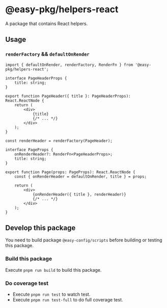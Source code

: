 # @easy-pkg/helpers-react

A package that contains React helpers.

## Usage
### `renderFactory` && `defaultOnRender`

```tsx
import { defaultOnRender, renderFactory, RenderFn } from '@easy-pkg/helpers-react';

interface PageHeaderProps {
    title: string;
}

export function PageHeader({ title }: PageHeaderProps): React.ReactNode {
    return (
        <div>
            {title}
            {/* ... */}
        </div>
    );
}

const renderHeader = renderFactory(PageHeader);

interface PageProps {
    onRenderHeader?: RenderFn<PageHeaderProps>;
    title: string;
}

export function Page(props: PageProps): React.ReactNode {
    const { onRenderHeader = defaultOnRender, title } = props;

    return (
        <div>
            {onRenderHeader({ title }, renderHeader)}
            {/* ... */}
        </div>
    );
}
```

## Develop this package

You need to build package `@easy-config/scripts` before building or testing this package.

### Build this package

Execute `pnpm run build` to build this package.

### Do coverage test

- Execute `pnpm run test` to watch test.
- Execute `pnpm run test-full` to do full coverage test.
